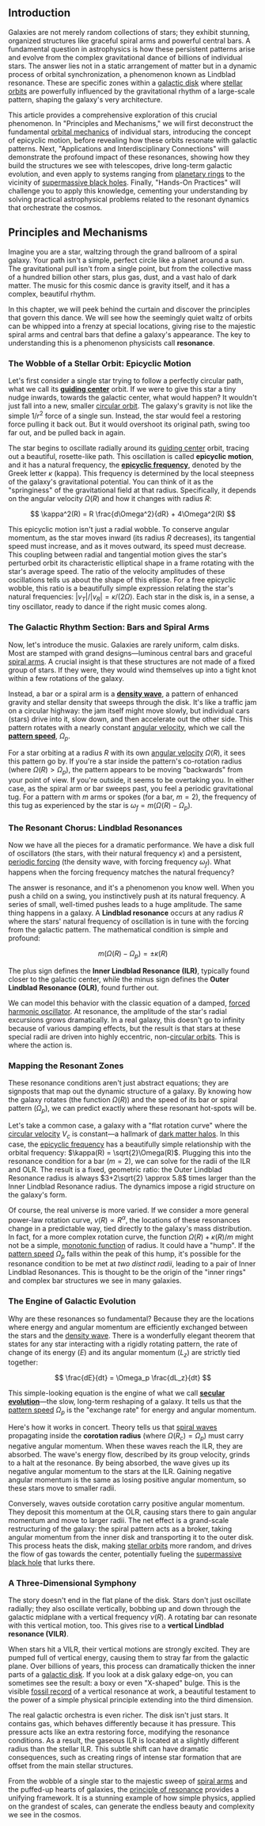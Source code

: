 ## Introduction
Galaxies are not merely random collections of stars; they exhibit stunning, organized structures like graceful spiral arms and powerful central bars. A fundamental question in astrophysics is how these persistent patterns arise and evolve from the complex gravitational dance of billions of individual stars. The answer lies not in a static arrangement of matter but in a dynamic process of orbital synchronization, a phenomenon known as Lindblad resonance. These are specific zones within a [galactic disk](@article_id:158130) where [stellar orbits](@article_id:159332) are powerfully influenced by the gravitational rhythm of a large-scale pattern, shaping the galaxy's very architecture.

This article provides a comprehensive exploration of this crucial phenomenon. In "Principles and Mechanisms," we will first deconstruct the fundamental [orbital mechanics](@article_id:147366) of individual stars, introducing the concept of epicyclic motion, before revealing how these orbits resonate with galactic patterns. Next, "Applications and Interdisciplinary Connections" will demonstrate the profound impact of these resonances, showing how they build the structures we see with telescopes, drive long-term galactic evolution, and even apply to systems ranging from [planetary rings](@article_id:199090) to the vicinity of [supermassive black holes](@article_id:157302). Finally, "Hands-On Practices" will challenge you to apply this knowledge, cementing your understanding by solving practical astrophysical problems related to the resonant dynamics that orchestrate the cosmos.

## Principles and Mechanisms

Imagine you are a star, waltzing through the grand ballroom of a spiral galaxy. Your path isn't a simple, perfect circle like a planet around a sun. The gravitational pull isn't from a single point, but from the collective mass of a hundred billion other stars, plus gas, dust, and a vast halo of dark matter. The music for this cosmic dance is gravity itself, and it has a complex, beautiful rhythm.

In this chapter, we will peek behind the curtain and discover the principles that govern this dance. We will see how the seemingly quiet waltz of orbits can be whipped into a frenzy at special locations, giving rise to the majestic spiral arms and central bars that define a galaxy's appearance. The key to understanding this is a phenomenon physicists call **resonance**.

### The Wobble of a Stellar Orbit: Epicyclic Motion

Let's first consider a single star trying to follow a perfectly circular path, what we call its **[guiding center](@article_id:189236)** orbit. If we were to give this star a tiny nudge inwards, towards the galactic center, what would happen? It wouldn't just fall into a new, smaller [circular orbit](@article_id:173229). The galaxy's gravity is not like the simple $1/r^2$ force of a single sun. Instead, the star would feel a restoring force pulling it back out. But it would overshoot its original path, swing too far out, and be pulled back in again.

The star begins to oscillate radially around its [guiding center](@article_id:189236) orbit, tracing out a beautiful, rosette-like path. This oscillation is called **epicyclic motion**, and it has a natural frequency, the **[epicyclic frequency](@article_id:158184)**, denoted by the Greek letter $\kappa$ (kappa). This frequency is determined by the local steepness of the galaxy's gravitational potential. You can think of it as the "springiness" of the gravitational field at that radius. Specifically, it depends on the angular velocity $\Omega(R)$ and how it changes with radius $R$:

$$
\kappa^2(R) = R \frac{d\Omega^2}{dR} + 4\Omega^2(R)
$$

This epicyclic motion isn't just a radial wobble. To conserve angular momentum, as the star moves inward (its radius $R$ decreases), its tangential speed must increase, and as it moves outward, its speed must decrease. This coupling between radial and tangential motion gives the star's perturbed orbit its characteristic elliptical shape in a frame rotating with the star's average speed. The ratio of the velocity amplitudes of these oscillations tells us about the shape of this ellipse. For a free epicyclic wobble, this ratio is a beautifully simple expression relating the star's natural frequencies: $|v_T|/|v_R| = \kappa/(2\Omega)$. Each star in the disk is, in a sense, a tiny oscillator, ready to dance if the right music comes along.

### The Galactic Rhythm Section: Bars and Spiral Arms

Now, let's introduce the music. Galaxies are rarely uniform, calm disks. Most are stamped with grand designs—luminous central bars and graceful [spiral arms](@article_id:159662). A crucial insight is that these structures are not made of a fixed group of stars. If they were, they would wind themselves up into a tight knot within a few rotations of the galaxy.

Instead, a bar or a spiral arm is a **[density wave](@article_id:199256)**, a pattern of enhanced gravity and stellar density that sweeps through the disk. It's like a traffic jam on a circular highway: the jam itself might move slowly, but individual cars (stars) drive into it, slow down, and then accelerate out the other side. This pattern rotates with a nearly constant [angular velocity](@article_id:192045), which we call the **[pattern speed](@article_id:159725)**, $\Omega_p$.

For a star orbiting at a radius $R$ with its own [angular velocity](@article_id:192045) $\Omega(R)$, it sees this pattern go by. If you're a star inside the pattern's co-rotation radius (where $\Omega(R) > \Omega_p$), the pattern appears to be moving "backwards" from your point of view. If you're outside, it seems to be overtaking you. In either case, as the spiral arm or bar sweeps past, you feel a periodic gravitational tug. For a pattern with $m$ arms or spokes (for a bar, $m=2$), the frequency of this tug as experienced by the star is $\omega_f = m(\Omega(R) - \Omega_p)$.

### The Resonant Chorus: Lindblad Resonances

Now we have all the pieces for a dramatic performance. We have a disk full of oscillators (the stars, with their natural frequency $\kappa$) and a persistent, [periodic forcing](@article_id:263716) (the density wave, with forcing frequency $\omega_f$). What happens when the forcing frequency matches the natural frequency?

The answer is resonance, and it's a phenomenon you know well. When you push a child on a swing, you instinctively push at its natural frequency. A series of small, well-timed pushes leads to a huge amplitude. The same thing happens in a galaxy. A **Lindblad resonance** occurs at any radius $R$ where the stars' natural frequency of oscillation is in tune with the forcing from the galactic pattern. The mathematical condition is simple and profound:

$$
m(\Omega(R) - \Omega_p) = \pm \kappa(R)
$$

The plus sign defines the **Inner Lindblad Resonance (ILR)**, typically found closer to the galactic center, while the minus sign defines the **Outer Lindblad Resonance (OLR)**, found further out.

We can model this behavior with the classic equation of a damped, [forced harmonic oscillator](@article_id:190987). At resonance, the amplitude of the star's radial excursions grows dramatically. In a real galaxy, this doesn't go to infinity because of various damping effects, but the result is that stars at these special radii are driven into highly eccentric, non-[circular orbits](@article_id:178234). This is where the action is.

### Mapping the Resonant Zones

These resonance conditions aren't just abstract equations; they are signposts that map out the dynamic structure of a galaxy. By knowing how the galaxy rotates (the function $\Omega(R)$) and the speed of its bar or spiral pattern ($\Omega_p$), we can predict exactly where these resonant hot-spots will be.

Let's take a common case, a galaxy with a "flat rotation curve" where the [circular velocity](@article_id:161058) $V_c$ is constant—a hallmark of [dark matter halos](@article_id:147029). In this case, the [epicyclic frequency](@article_id:158184) has a beautifully simple relationship with the orbital frequency: $\kappa(R) = \sqrt{2}\Omega(R)$. Plugging this into the resonance condition for a bar ($m=2$), we can solve for the radii of the ILR and OLR. The result is a fixed, geometric ratio: the Outer Lindblad Resonance radius is always $3+2\sqrt{2} \approx 5.8$ times larger than the Inner Lindblad Resonance radius. The dynamics impose a rigid structure on the galaxy's form.

Of course, the real universe is more varied. If we consider a more general power-law rotation curve, $v(R) \propto R^\alpha$, the locations of these resonances change in a predictable way, tied directly to the galaxy's mass distribution. In fact, for a more complex rotation curve, the function $\Omega(R) + \kappa(R)/m$ might not be a simple, [monotonic function](@article_id:140321) of radius. It could have a "hump". If the [pattern speed](@article_id:159725) $\Omega_p$ falls within the peak of this hump, it's possible for the resonance condition to be met at *two distinct radii*, leading to a pair of Inner Lindblad Resonances. This is thought to be the origin of the "inner rings" and complex bar structures we see in many galaxies.

### The Engine of Galactic Evolution

Why are these resonances so fundamental? Because they are the locations where energy and angular momentum are efficiently exchanged between the stars and the [density wave](@article_id:199256). There is a wonderfully elegant theorem that states for any star interacting with a rigidly rotating pattern, the rate of change of its energy ($E$) and its angular momentum ($L_z$) are strictly tied together:

$$
\frac{dE}{dt} = \Omega_p \frac{dL_z}{dt}
$$

This simple-looking equation is the engine of what we call **[secular evolution](@article_id:157992)**—the slow, long-term reshaping of a galaxy. It tells us that the [pattern speed](@article_id:159725) $\Omega_p$ is the "exchange rate" for energy and angular momentum.

Here's how it works in concert. Theory tells us that [spiral waves](@article_id:203070) propagating inside the **corotation radius** (where $\Omega(R_c) = \Omega_p$) must carry negative angular momentum. When these waves reach the ILR, they are absorbed. The wave's energy flow, described by its group velocity, grinds to a halt at the resonance. By being absorbed, the wave gives up its negative angular momentum to the stars at the ILR. Gaining negative angular momentum is the same as losing positive angular momentum, so these stars move to smaller radii.

Conversely, waves outside corotation carry positive angular momentum. They deposit this momentum at the OLR, causing stars there to gain angular momentum and move to larger radii. The net effect is a grand-scale restructuring of the galaxy: the spiral pattern acts as a broker, taking angular momentum from the inner disk and transporting it to the outer disk. This process heats the disk, making [stellar orbits](@article_id:159332) more random, and drives the flow of gas towards the center, potentially fueling the [supermassive black hole](@article_id:159462) that lurks there.

### A Three-Dimensional Symphony

The story doesn't end in the flat plane of the disk. Stars don't just oscillate radially; they also oscillate vertically, bobbing up and down through the galactic midplane with a vertical frequency $\nu(R)$. A rotating bar can resonate with this vertical motion, too. This gives rise to a **vertical Lindblad resonance (VILR)**.

When stars hit a VILR, their vertical motions are strongly excited. They are pumped full of vertical energy, causing them to stray far from the galactic plane. Over billions of years, this process can dramatically thicken the inner parts of a [galactic disk](@article_id:158130). If you look at a disk galaxy edge-on, you can sometimes see the result: a boxy or even "X-shaped" bulge. This is the visible [fossil record](@article_id:136199) of a vertical resonance at work, a beautiful testament to the power of a simple physical principle extending into the third dimension.

The real galactic orchestra is even richer. The disk isn't just stars. It contains gas, which behaves differently because it has pressure. This pressure acts like an extra restoring force, modifying the resonance conditions. As a result, the gaseous ILR is located at a slightly different radius than the stellar ILR. This subtle shift can have dramatic consequences, such as creating rings of intense star formation that are offset from the main stellar structures.

From the wobble of a single star to the majestic sweep of [spiral arms](@article_id:159662) and the puffed-up hearts of galaxies, the [principle of resonance](@article_id:141413) provides a unifying framework. It is a stunning example of how simple physics, applied on the grandest of scales, can generate the endless beauty and complexity we see in the cosmos.